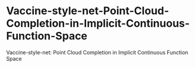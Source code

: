 # Vaccine-style-net-Point-Cloud-Completion-in-Implicit-Continuous-Function-Space
Vaccine-style-net: Point Cloud Completion in Implicit Continuous Function Space

